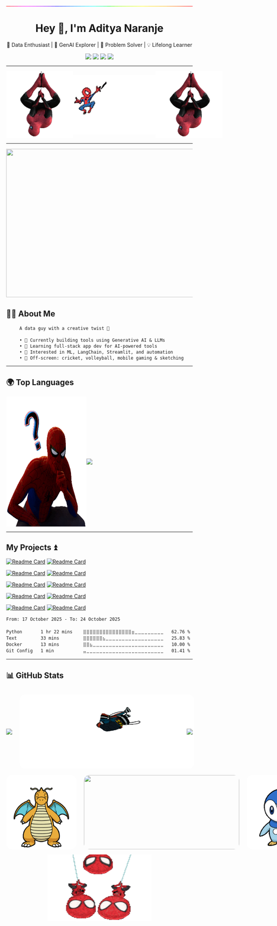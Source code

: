 <!-- Banner -->
<p align="center">
  <img src="https://github.com/adityanaranje/adityanaranje/blob/master/images/gradientline.gif">
</p>

<h1 align="center">Hey 👋, I'm Aditya Naranje</h1>

<p align="center">
  🚀 Data Enthusiast | 🧠 GenAI Explorer | 🎯 Problem Solver | 💡 Lifelong Learner
</p>

<p align="center">
  <a href="https://www.linkedin.com/in/anaranje/"><img src="https://img.shields.io/badge/LinkedIn-Connect-blue?style=for-the-badge&logo=linkedin"></a>
  <a href="https://twitter.com/NaranjeAditya"><img src="https://img.shields.io/badge/Twitter-Follow-red?style=for-the-badge&logo=twitter"></a>
  <a href="https://www.kaggle.com/adityanaranje"><img src="https://img.shields.io/badge/Kaggle-Explore-66ff66?style=for-the-badge&logo=kaggle&logoColor=white"></a>
  <a href="mailto:aditya.naranje7@gmail.com"><img src="https://img.shields.io/badge/Email-Send%20a%20Hi-orange?style=for-the-badge&logo=gmail&logoColor=white"></a>
</p>

---

<div style="display: flex; justify-content: space-between; align-items: center; width: 100%;">
<img src="https://github.com/adityanaranje/adityanaranje/blob/master/spiderman1.gif" width=260 height=180> 
<img src="https://github.com/adityanaranje/adityanaranje/blob/master/spiderman2.gif" width=300 height=160> 
<img src="https://github.com/adityanaranje/adityanaranje/blob/master/spiderman1.gif" width=260 height=180> 
</div>

---

<p align="center">
  <img src="https://github.com/adityanaranje/adityanaranje/blob/master/datascience_back.jpeg" width="1000" height="400">
</p>

## 👨‍💻 About Me

```
     A data guy with a creative twist 🎨

     • 🔭 Currently building tools using Generative AI & LLMs  
     • 🌱 Learning full-stack app dev for AI-powered tools  
     • 🤖 Interested in ML, LangChain, Streamlit, and automation  
     • 🏏 Off-screen: cricket, volleyball, mobile gaming & sketching
```


---

## 🌍 Top Languages

<div style="display: flex; align-items: center;">

  <img src="https://github.com/adityanaranje/adityanaranje/blob/master/spiderman5.gif" width="43%" height=350> 

  <img src="https://github-readme-stats.vercel.app/api/top-langs/?username=adityanaranje&layout=compact&theme=radical" width="49%" style="margin-right: 30px;">

</div>




--- 

##     My Projects ⏫

[![Readme Card](https://github-readme-stats.vercel.app/api/pin/?username=adityanaranje&repo=n8n-WhatsApp-Bot&theme=midnight-purple)](https://github.com/adityanaranje/n8n-WhatsApp-Bot)
[![Readme Card](https://github-readme-stats.vercel.app/api/pin/?username=adityanaranje&repo=n8n-github-events-telegram-email-workflow&theme=dark)](https://github.com/adityanaranje/n8n-github-events-telegram-email-workflow)

[![Readme Card](https://github-readme-stats.vercel.app/api/pin/?username=adityanaranje&repo=FITNESS-CHATBOT&theme=omni)](https://github.com/adityanaranje/FITNESS-CHATBOT)
[![Readme Card](https://github-readme-stats.vercel.app/api/pin/?username=adityanaranje&repo=SparkLine&theme=blue-green)](https://github.com/adityanaranje/SparkLine)

[![Readme Card](https://github-readme-stats.vercel.app/api/pin/?username=adityanaranje&repo=STORY-GENERATOR&theme=chartreuse-dark)](https://github.com/adityanaranje/STORY-GENERATOR)
[![Readme Card](https://github-readme-stats.vercel.app/api/pin/?username=adityanaranje&repo=CODEVO&theme=ocean_dark)](https://github.com/adityanaranje/CODEVO)

[![Readme Card](https://github-readme-stats.vercel.app/api/pin/?username=adityanaranje&repo=SQL-For-India-Crop-Data-Analysis&theme=gotham)](https://github.com/adityanaranje/SQL-For-India-Crop-Data-Analysis)
[![Readme Card](https://github-readme-stats.vercel.app/api/pin/?username=adityanaranje&repo=IPL-WIN-PROBABILITY-PREDICTOR&theme=vision-friendly-dark)](https://github.com/adityanaranje/IPL-WIN-PROBABILITY-PREDICTOR)

[![Readme Card](https://github-readme-stats.vercel.app/api/pin/?username=adityanaranje&repo=MOVIE-RECOMMENDATION&theme=highcontrast)](https://github.com/adityanaranje/MOVIE-RECOMMENDATION)
[![Readme Card](https://github-readme-stats.vercel.app/api/pin/?username=adityanaranje&repo=Onyx-Data-DNA-Challenges&theme=blueberry)](https://github.com/adityanaranje/Onyx-Data-DNA-Challenges)





<!--START_SECTION:waka-->

```txt
From: 17 October 2025 - To: 24 October 2025

Python       1 hr 22 mins    ⣿⣿⣿⣿⣿⣿⣿⣿⣿⣿⣿⣿⣿⣿⣿⣶⣀⣀⣀⣀⣀⣀⣀⣀⣀   62.76 %
Text         33 mins         ⣿⣿⣿⣿⣿⣿⣦⣀⣀⣀⣀⣀⣀⣀⣀⣀⣀⣀⣀⣀⣀⣀⣀⣀⣀   25.83 %
Docker       13 mins         ⣿⣿⣦⣀⣀⣀⣀⣀⣀⣀⣀⣀⣀⣀⣀⣀⣀⣀⣀⣀⣀⣀⣀⣀⣀   10.00 %
Git Config   1 min           ⣤⣀⣀⣀⣀⣀⣀⣀⣀⣀⣀⣀⣀⣀⣀⣀⣀⣀⣀⣀⣀⣀⣀⣀⣀   01.41 %
```

<!--END_SECTION:waka-->

---

📊 GitHub Stats
---

<div style="display: flex; align-items: center;">

  <a href="https://git.io/streak-stats">
    <img src="https://github-readme-stats.vercel.app/api?username=adityanaranje&show_icons=true&theme=blue-green" width="1000">
  </a>

<p align="center">
  <img src="https://github.com/adityanaranje/adityanaranje/blob/master/spiderman4.gif" width="510" height="200" style="border-radius: 15px; margin: 0 20px;">
 </p>

  <a href="https://git.io/streak-stats">
    <img src="https://github-readme-streak-stats.herokuapp.com/?user=adityanaranje&theme=midnight-purple" width="1000">
  </a>

</div>

<div style="display: flex; justify-content: space-between; align-items: center; width: 100%;">
  <img src="https://github.com/adityanaranje/adityanaranje/blob/master/chari.gif" width="190" height="200" style="border-radius: 15px;">
  <img src="https://github.com/adityanaranje/adityanaranje/blob/master/thank.gif" width="420" height="200" style="border-radius: 15px; margin: 0 20px;">
  <img src="https://github.com/adityanaranje/adityanaranje/blob/master/pic.gif" width="190" height="200" style="border-radius: 15px;">
</div>



<p align="center">
    <img src="https://github.com/adityanaranje/adityanaranje/blob/master/spidy.gif" width=280 height=180> 
 </p>

